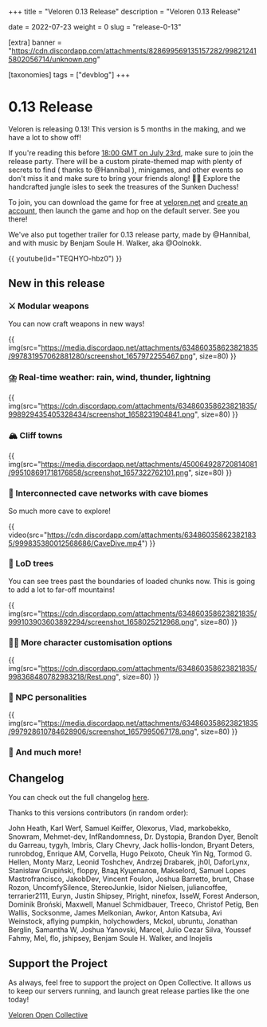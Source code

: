 +++
title = "Veloren 0.13 Release"
description = "Veloren 0.13 Release"

date = 2022-07-23
weight = 0
slug = "release-0-13"

[extra]
banner = "https://cdn.discordapp.com/attachments/828699569135157282/998212415802056714/unknown.png"

[taxonomies]
tags = ["devblog"]
+++

# 0.13 Release

Veloren is releasing 0.13! This version is 5 months in the making, and we have a
lot to show off!

If you're reading this before [18:00 GMT on July
23rd](https://everytimezone.com/s/020e183f), make sure to join the release
party. There will be a custom pirate-themed map with plenty of secrets to find (
thanks to @Hannibal ), minigames, and other events so don't miss it and make
sure to bring your friends along! 🏴‍☠️ Explore the handcrafted jungle isles to
seek the treasures of the Sunken Duchess!

To join, you can download the game for free at
[veloren.net](https://veloren.net/download) and [create an
account](https://veloren.net/account/), then launch the game and hop on the
default server. See you there!

We've also put together trailer for 0.13 release party, made by @Hannibal, and
with music by Benjam Soule H. Walker, aka @Oolnokk.

{{ youtube(id="TEQHYO-hbz0") }}

## New in this release

### ⚔️  Modular weapons

You can now craft weapons in new ways!

{{
  img(src="https://media.discordapp.net/attachments/634860358623821835/997831957062881280/screenshot_1657972255467.png",
  size=80)
}}

### ⛈️  Real-time weather: rain, wind, thunder, lightning

{{
  img(src="https://cdn.discordapp.com/attachments/634860358623821835/998929435405328434/screenshot_1658231904841.png",
  size=80)
}}

### 🏔️  Cliff towns

{{
  img(src="https://media.discordapp.net/attachments/450064928720814081/995108691718176858/screenshot_1657322762101.png",
  size=80)
}}
### 🔦  Interconnected cave networks with cave biomes

So much more cave to explore!

{{
  video(src="https://cdn.discordapp.com/attachments/634860358623821835/999835380012568686/CaveDive.mp4")
}}

### 🌲  LoD trees

You can see trees past the boundaries of loaded chunks now. This is going to add
a lot to far-off mountains!

{{
  img(src="https://cdn.discordapp.com/attachments/634860358623821835/999103903603892294/screenshot_1658025212968.png",
  size=80)
}}

### 💇‍♂️  More character customisation options

{{
  img(src="https://cdn.discordapp.com/attachments/634860358623821835/998368480782983218/Rest.png",
  size=80)
}}

### 🤸  NPC personalities

{{
  img(src="https://media.discordapp.net/attachments/634860358623821835/997928610784628906/screenshot_1657995067178.png",
  size=80)
}}

### 🙌  And much more!

## Changelog

You can check out the full changelog
[here](https://gitlab.com/veloren/veloren/-/blob/master/CHANGELOG.md#unreleased).

Thanks to this versions contributors (in random order):

John Heath, Karl Werf, Samuel Keiffer, Olexorus, Vlad, markobekko, Snowram,
Mehmet-dev, InfRandomness, Dr. Dystopia, Brandon Dyer, Benoît du Garreau, tygyh,
Imbris, Clary Chevry, Jack hollis-london, Bryant Deters, runrobdog, Enrique AM,
Corvella, Hugo Peixoto, Cheuk Yin Ng, Tormod G. Hellen, Monty Marz, Leonid
Toshchev, Andrzej Drabarek, jh0l, DaforLynx, Stanisław Grupiński, floppy, Влад
Куцепалов, Makselord, Samuel Lopes Mastrofrancisco, JakobDev, Vincent Foulon,
Joshua Barretto, brunt, Chase Rozon, UncomfySilence, StereoJunkie, Isidor
Nielsen, juliancoffee, terrarier2111, Euryn, Justin Shipsey, Plright, ninefox,
IsseW, Forest Anderson, Dominik Broński, Maxwell, Manuel Schmidbauer, Treeco,
Christof Petig, Ben Wallis, Socksonme, James Melkonian, Awkor, Anton Katsuba,
Avi Weinstock, aflying pumpkin, holychowders, Mckol, ubruntu, Jonathan Berglin,
Samantha W, Joshua Yanovski, Marcel, Julio Cezar Silva, Youssef Fahmy, Mel, flo,
jshipsey, Benjam Soule H. Walker, and Inojelis

## Support the Project

As always, feel free to support the project on Open Collective. It allows us to
keep our servers running, and launch great release parties like the one today!

[Veloren Open Collective](https://opencollective.com/veloren)
